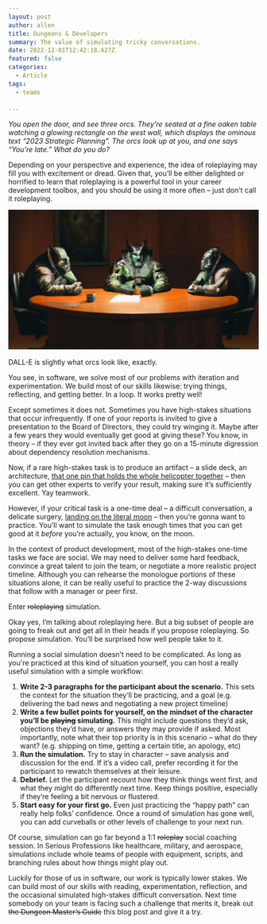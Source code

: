 ```yaml
---
layout: post
author: allen
title: Dungeons & Developers
summary: The value of simulating tricky conversations.
date: 2022-12-01T12:42:18.627Z
featured: false
categories:
  - Article
tags:
  - teams

---
```


*You open the door, and see three orcs. They’re seated at a fine oaken table watching a glowing rectangle on the west wall, which displays the ominous text “2023 Strategic Planning”. The orcs look up at you, and one says “You’re late.” What do you do?*

Depending on your perspective and experience, the idea of roleplaying may fill you with excitement or dread. Given that, you’ll be either delighted or horrified to learn that roleplaying is a powerful tool in your career development toolbox, and you should be using it more often – just don’t call it roleplaying.

<img src="/images/2022/orcs.jpg">
<div class="centered"><p>DALL-E is slightly what orcs look like, exactly.</p></div>

You see, in software, we solve most of our problems with iteration and experimentation. We build most of our skills likewise: trying things, reflecting, and getting better. In a loop. It works pretty well!

Except sometimes it does not. Sometimes you have high-stakes situations that occur infrequently. If one of your reports is invited to give a presentation to the Board of Directors, they could try winging it. Maybe after a few years they would eventually get good at giving these? You know, in theory – if they ever got invited back after they go on a 15-minute digression about dependency resolution mechanisms.

Now, if a rare high-stakes task is to produce an artifact – a slide deck, an architecture, [that one pin that holds the whole helicopter together](https://en.wikipedia.org/wiki/Jesus_nut) – then you can get other experts to verify your result, making sure it’s sufficiently excellent. Yay teamwork.

However, if your critical task is a one-time deal – a difficult conversation, a delicate surgery, [landing on the literal moon](https://www.space.com/artemis-astronauts-moonwalking-desert-simulation-2022) – then you’re gonna want to practice. You’ll want to simulate the task enough times that you can get good at it *before* you’re actually, you know, on the moon.

In the context of product development, most of the high-stakes one-time tasks we face are social. We may need to deliver some hard feedback, convince a great talent to join the team, or negotiate a more realistic project timeline. Although you can rehearse the monologue portions of these situations alone, it can be really useful to practice the 2-way discussions that follow with a manager or peer first.

Enter ~~roleplaying~~ simulation.

Okay yes, I’m talking about roleplaying here. But a big subset of people are going to freak out and get all in their heads if you propose roleplaying. So propose simulation. You’ll be surprised how well people take to it. 

Running a social simulation doesn’t need to be complicated. As long as you're practiced at this kind of situation yourself, you can host a really useful simulation with a simple workflow:

1. **Write 2-3 paragraphs for the participant about the scenario.** This sets the context for the situation they’ll be practicing, and a goal (e.g. delivering the bad news and negotiating a new project timeline)
2. **Write a few bullet points for yourself, on the mindset of the character you’ll be ~~playing~~ simulating.** This might include questions they’d ask, objections they’d have, or answers they may provide if asked. Most importantly, note what their top priority is in this scenario – what do they want? (e.g. shipping on time, getting a certain title, an apology, etc) 
3. **Run the simulation.** Try to stay in character – save analysis and discussion for the end. If it’s a video call, prefer recording it for the participant to rewatch themselves at their leisure.
4. **Debrief.** Let the participant recount how they think things went first, and what they might do differently next time. Keep things positive, especially if they’re feeling a bit nervous or flustered.
5. **Start easy for your first go.** Even just practicing the “happy path” can really help folks’ confidence. Once a round of simulation has gone well, you can add curveballs or other levels of challenge to your next run.

Of course, simulation can go far beyond a 1:1 ~~roleplay~~ social coaching session. In Serious Professions like healthcare, military, and aerospace, simulations include whole teams of people with equipment, scripts, and branching rules about how things might play out.

Luckily for those of us in software, our work is typically lower stakes. We can build most of our skills with reading, experimentation, reflection, and the occasional simulated high-stakes difficult conversation. Next time somebody on your team is facing such a challenge that merits it, break out ~~the Dungeon Master’s Guide~~ this blog post and give it a try.
